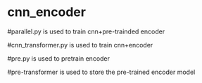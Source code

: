 # cnn_encoder

#parallel.py is used to train cnn+pre-trainded encoder

#cnn_transformer.py is used to train cnn+encoder

#pre.py is used to pretrain encoder

#pre-transformer is used to store the pre-trained encoder model


